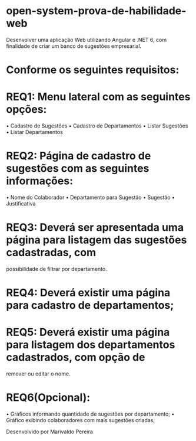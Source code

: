 # open-system-prova-de-habilidade-web
Desenvolver uma aplicação Web utilizando Angular e .NET 6, com finalidade de criar um banco de sugestões empresarial.
# Conforme os seguintes requisitos:
# REQ1: Menu lateral com as seguintes opções:
• Cadastro de Sugestões
• Cadastro de Departamentos
• Listar Sugestões
• Listar Departamentos
# REQ2: Página de cadastro de sugestões com as seguintes informações:
• Nome do Colaborador
• Departamento para Sugestão
• Sugestão
• Justificativa
# REQ3: Deverá ser apresentada uma página para listagem das sugestões cadastradas, com
possibilidade de filtrar por departamento.
# REQ4: Deverá existir uma página para cadastro de departamentos;
# REQ5: Deverá existir uma página para listagem dos departamentos cadastrados, com opção de
remover ou editar o nome.
# REQ6(Opcional):
• Gráficos informando quantidade de sugestões por departamento;
• Gráfico exibindo colaboradores com mais sugestões criadas;

Desenvolvido por Marivaldo Pereira
